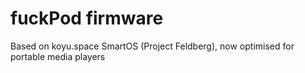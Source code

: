 # fuckPod firmware

Based on koyu.space SmartOS (Project Feldberg), now optimised for portable media players
